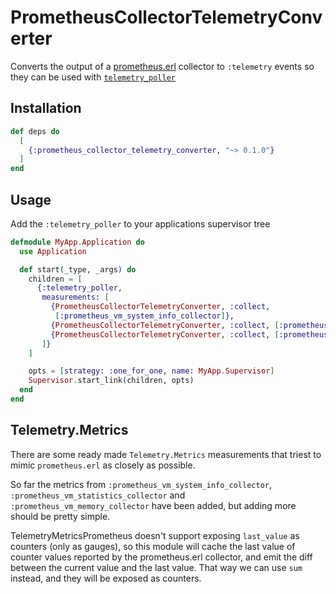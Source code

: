 # PrometheusCollectorTelemetryConverter

Converts the output of a [prometheus.erl](https://github.com/deadtrickster/prometheus.erl) collector to `:telemetry` events so they can be used with [`telemetry_poller`](https://github.com/beam-telemetry/telemetry_poller)

## Installation

```elixir
def deps do
  [
    {:prometheus_collector_telemetry_converter, "~> 0.1.0"}
  ]
end
```

## Usage
Add the `:telemetry_poller` to your applications supervisor tree
```elixir
defmodule MyApp.Application do
  use Application

  def start(_type, _args) do
    children = [
      {:telemetry_poller,
       measurements: [
         {PrometheusCollectorTelemetryConverter, :collect,
          [:prometheus_vm_system_info_collector]},
         {PrometheusCollectorTelemetryConverter, :collect, [:prometheus_vm_statistics_collector]},
         {PrometheusCollectorTelemetryConverter, :collect, [:prometheus_vm_memory_collector]}
       ]}
    ]

    opts = [strategy: :one_for_one, name: MyApp.Supervisor]
    Supervisor.start_link(children, opts)
  end
end

```


## Telemetry.Metrics
There are some ready made `Telemetry.Metrics` measurements that triest to mimic `prometheus.erl` as closely as possible.

So far the metrics from `:prometheus_vm_system_info_collector`, `:prometheus_vm_statistics_collector` and `:prometheus_vm_memory_collector` have been added, but adding more should be pretty simple. 

TelemetryMetricsPrometheus doesn't support exposing `last_value` as counters (only as gauges), so this module will cache the last value of counter values reported by the prometheus.erl collector, and emit the diff between the current value and the last value. That way we can use `sum` instead, and they will be exposed as counters.
